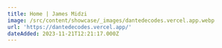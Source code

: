 ```yaml
---
title: Home | James Midzi
image: /src/content/showcase/_images/dantedecodes.vercel.app.webp
url: 'https://dantedecodes.vercel.app/'
dateAdded: 2023-11-21T12:21:17.000Z
---
```


